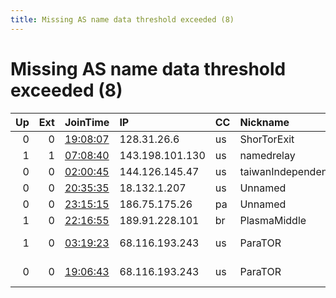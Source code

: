 ```yaml
---
title: Missing AS name data threshold exceeded (8)
---
```


# Missing AS name data threshold exceeded (8)

|   Up |   Ext | JoinTime                                                                                            | IP              | CC   | Nickname            |   ORp |   Dirp | Version    | Contact                      | OS    |   eFamMembers |
|-----:|------:|:----------------------------------------------------------------------------------------------------|:----------------|:-----|:--------------------|------:|-------:|:-----------|:-----------------------------|:------|--------------:|
|    0 |     0 | [19:08:07](https://metrics.torproject.org/rs.html#details/698D220E705FBB5E8E01C592FF3AB255391E54F8) | 128.31.26.6     | us   | ShorTorExit         |  5101 |   7101 | 0.4.2.7    | shortor AT csail.mit D       | Linux |             1 |
|    1 |     1 | [07:08:40](https://metrics.torproject.org/rs.html#details/FC8AF7017E12322EF84CEA7405D928B2D5B19ED0) | 143.198.101.130 | us   | namedrelay          |  9001 |     80 | 0.4.5.9    | zgten@schools.vic.edu.au     | Linux |             1 |
|    0 |     0 | [02:00:45](https://metrics.torproject.org/rs.html#details/E09727521AB41945469F86FACECB7A94FE56A0D1) | 144.126.145.47  | us   | taiwanIndependenceD |  9001 |      0 | 0.4.5.9    | tor@vmi624944.contaboserv    | Linux |             1 |
|    0 |     0 | [20:35:35](https://metrics.torproject.org/rs.html#details/1E63BB19BAEA90868894F5B262FF164B7024A93A) | 18.132.1.207    | us   | Unnamed             |  9001 |      0 | 0.4.6.6    | Kermit Frog &lt;dolores TA n | Linux |             1 |
|    0 |     0 | [23:15:15](https://metrics.torproject.org/rs.html#details/822AC1EF561D44756BEC4EBE8FEEB3FEE80313C6) | 186.75.175.26   | pa   | Unnamed             |  9001 |      0 | 0.3.5.15   | None                         | Linux |             1 |
|    1 |     0 | [22:16:55](https://metrics.torproject.org/rs.html#details/C9FC13C8A958063E1E8C3541687D7A3A2D36661D) | 189.91.228.101  | br   | PlasmaMiddle        | 42536 |  42566 | 0.3.5.15   | luizpauloeletrico42 at gm    | Linux |             2 |
|    1 |     0 | [03:19:23](https://metrics.torproject.org/rs.html#details/0948087D7DC2FFFADFEDA271F477C6D6DEB2988A) | 68.116.193.243  | us   | ParaTOR             |  9001 |   9030 | 0.4.5.5-rc | zensokuzenshin AT protonm    | Linux |             1 |
|    0 |     0 | [19:06:43](https://metrics.torproject.org/rs.html#details/04BE00099C825BB7FC8016E8920923FAA70BB43E) | 68.116.193.243  | us   | ParaTOR             |  9001 |   9030 | 0.4.5.5-rc | zensokuzenshin AT protonm    | Linux |             1 |

